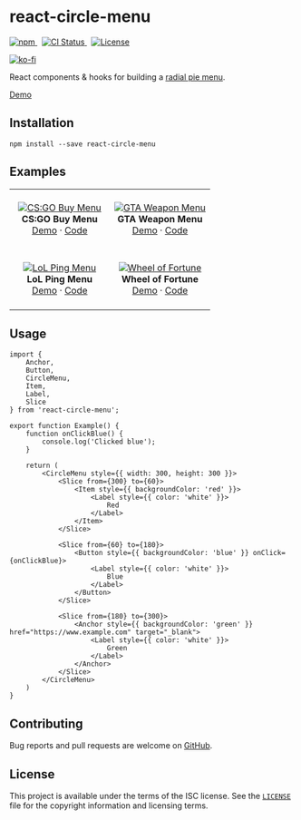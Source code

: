 # react-circle-menu

<p>
    <a href="https://www.npmjs.com/package/react-circle-menu" target="_blank" rel="noreferrer">
      <img alt="npm" src="https://img.shields.io/npm/v/react-circle-menu.svg" />
    </a>&nbsp;
    <a href="https://github.com/michaelbull/react-circle-menu/actions?query=workflow%3Aci" target="_blank" rel="noreferrer">
      <img alt="CI Status" src="https://github.com/michaelbull/react-circle-menu/workflows/ci/badge.svg" />
    </a>&nbsp;
    <a href="https://github.com/michaelbull/react-circle-menu/blob/master/LICENSE" target="_blank" rel="noreferrer">
      <img alt="License" src="https://img.shields.io/github/license/michaelbull/react-circle-menu.svg" />
    </a>
</p>
<p>
  <a href="https://ko-fi.com/R5R0CFMN6" target="_blank" rel="noreferrer">
    <img alt="ko-fi" src="https://ko-fi.com/img/githubbutton_sm.svg" />
  </a>
</p>

React components & hooks for building a [radial pie menu][wikipedia-pie-menu].

[Demo][storybook]

## Installation

```shell
npm install --save react-circle-menu
```

## Examples

<table>
  <tbody>
    <tr>
      <td align="center" width="50%">
        &nbsp;
        <br />
        <a href="https://michaelbull.github.io/react-circle-menu/?path=/story/examples--cs-go-buy-menu-story" target="_blank"><img src="https://github.com/michaelbull/react-circle-menu/assets/3253134/85928f64-30f3-41d5-939d-a7523e88540a" alt="CS:GO Buy Menu" /></a>
        <br />
        <strong>CS:GO Buy Menu</strong>
        <br />
        <a href="https://michaelbull.github.io/react-circle-menu/?path=/story/examples--cs-go-buy-menu-story" target="_blank">Demo</a>
        ·
        <a href="https://github.com/michaelbull/react-circle-menu/blob/master/stories/Examples/CsGoBuyMenu.stories.tsx" target="_blank">Code</a>
        <br />
        &nbsp;
      </td>
      <td align="center" width="50%">
        &nbsp;
        <br />
        <a href="https://michaelbull.github.io/react-circle-menu/?path=/story/examples--gta-weapon-menu-story" target="_blank"><img src="https://github.com/michaelbull/react-circle-menu/assets/3253134/3d45ef7c-2a75-4b66-891f-4bdb345844b6" alt="GTA Weapon Menu" /></a>
        <br />
        <strong>GTA Weapon Menu</strong>
        <br />
        <a href="https://michaelbull.github.io/react-circle-menu/?path=/story/examples--gta-weapon-menu-story" target="_blank">Demo</a>
        ·
        <a href="https://github.com/michaelbull/react-circle-menu/blob/master/stories/Examples/GtaWeaponMenu.stories.tsx" target="_blank">Code</a>
        <br />
        &nbsp;
      </td>
    </tr>
    <tr>
      <td align="center" width="50%">
        &nbsp;
        <br />
        <a href="https://michaelbull.github.io/react-circle-menu/?path=/story/examples--lo-l-ping-menu-story" target="_blank"><img src="https://github.com/michaelbull/react-circle-menu/assets/3253134/8099e467-db4d-421f-8440-68e8d9d5d919" alt="LoL Ping Menu" /></a>
        <br />
        <strong>LoL Ping Menu</strong>
        <br />
        <a href="https://michaelbull.github.io/react-circle-menu/?path=/story/examples--lo-l-ping-menu-story" target="_blank">Demo</a>
        ·
        <a href="https://github.com/michaelbull/react-circle-menu/blob/master/stories/Examples/LoLPingMenu.stories.tsx" target="_blank">Code</a>
        <br />
        &nbsp;
      </td>
      <td align="center" width="50%">
        &nbsp;
        <br />
        <a href="https://michaelbull.github.io/react-circle-menu/?path=/story/examples--wheel-of-fortune-story" target="_blank"><img src="https://github.com/michaelbull/react-circle-menu/assets/3253134/7a41021f-3666-4c2d-997c-61d7db65e909" alt="Wheel of Fortune" /></a>
        <br />
        <strong>Wheel of Fortune</strong>
        <br />
        <a href="https://michaelbull.github.io/react-circle-menu/?path=/story/examples--wheel-of-fortune-story" target="_blank">Demo</a>
        ·
        <a href="https://github.com/michaelbull/react-circle-menu/blob/master/stories/Examples/WheelOfFortune.stories.tsx" target="_blank">Code</a>
        <br />
        &nbsp;
      </td>
    </tr>
  </tbody>
</table>

## Usage

```tsx
import {
    Anchor,
    Button,
    CircleMenu,
    Item,
    Label,
    Slice
} from 'react-circle-menu';

export function Example() {
    function onClickBlue() {
        console.log('Clicked blue');
    }

    return (
        <CircleMenu style={{ width: 300, height: 300 }}>
            <Slice from={300} to={60}>
                <Item style={{ backgroundColor: 'red' }}>
                    <Label style={{ color: 'white' }}>
                        Red
                    </Label>
                </Item>
            </Slice>

            <Slice from={60} to={180}>
                <Button style={{ backgroundColor: 'blue' }} onClick={onClickBlue}>
                    <Label style={{ color: 'white' }}>
                        Blue
                    </Label>
                </Button>
            </Slice>

            <Slice from={180} to={300}>
                <Anchor style={{ backgroundColor: 'green' }} href="https://www.example.com" target="_blank">
                    <Label style={{ color: 'white' }}>
                        Green
                    </Label>
                </Anchor>
            </Slice>
        </CircleMenu>
    )
}
```

## Contributing

Bug reports and pull requests are welcome on [GitHub][github].

## License

This project is available under the terms of the ISC license. See the
[`LICENSE`](LICENSE) file for the copyright information and licensing terms.

[npm]: https://www.npmjs.com/package/react-circle-menu
[github]: https://github.com/michaelbull/react-circle-menu
[storybook]: https://michaelbull.github.io/react-circle-menu/?path=/story/examples
[wikipedia-pie-menu]: https://en.wikipedia.org/wiki/Pie_menu
